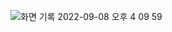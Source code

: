 ![화면 기록 2022-09-08 오후 4 09 59](https://user-images.githubusercontent.com/89016723/189058336-3ca084cf-9e23-4002-9d86-551f02c69879.gif)
